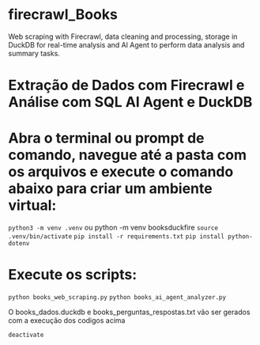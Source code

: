 # firecrawl_Books
Web scraping with Firecrawl, data cleaning and processing, storage in DuckDB for real-time analysis and Al Agent to perform data analysis and summary tasks.


# Extração de Dados com Firecrawl e Análise com SQL AI Agent e DuckDB

# Abra o terminal ou prompt de comando, navegue até a pasta com os arquivos e execute o comando abaixo para criar um ambiente virtual:

`python3 -m venv .venv`
ou  python -m venv booksduckfire
`source .venv/bin/activate`
`pip install -r requirements.txt`
`pip install python-dotenv`

# Execute os scripts:

`python books_web_scraping.py`
`python books_ai_agent_analyzer.py`

O books_dados.duckdb e books_perguntas_respostas.txt vão ser gerados com a execução dos codigos acima

`deactivate`